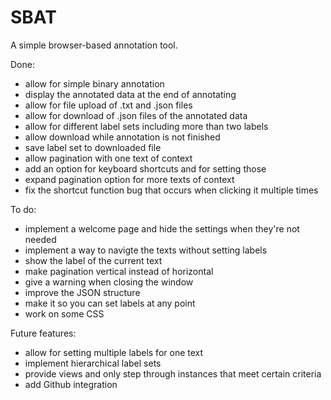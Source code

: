 # SBAT
A simple browser-based annotation tool.

Done:
- allow for simple binary annotation
- display the annotated data at the end of annotating
- allow for file upload of .txt and .json files
- allow for download of .json files of the annotated data
- allow for different label sets including more than two labels
- allow download while annotation is not finished
- save label set to downloaded file
- allow pagination with one text of context
- add an option for keyboard shortcuts and for setting those
- expand pagination option for more texts of context
- fix the shortcut function bug that occurs when clicking it multiple times

To do:
- implement a welcome page and hide the settings when they're not needed
- implement a way to navigte the texts without setting labels
- show the label of the current text
- make pagination vertical instead of horizontal
- give a warning when closing the window
- improve the JSON structure
- make it so you can set labels at any point
- work on some CSS

Future features:
- allow for setting multiple labels for one text
- implement hierarchical label sets
- provide views and only step through instances that meet certain criteria
- add Github integration